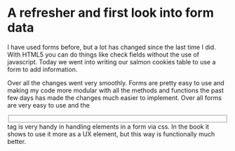 # A refresher and first look into form data

I have used forms before, but a lot has changed since the last time I did. With HTML5 you can do things like check fields without the use of javascript. Today we went into writing our salmon cookies table to use a form to add information.

Over all the changes went very smoothly. Forms are pretty easy to use and making my code more modular with all the methods and functions the past few days has made the changes much easier to implement. Over all forms are very easy to use and the <fieldset></fieldset> tag is very handy in handling elements in a form via css. In the book it shows to use it more as a UX element, but this way is functionally much better.
